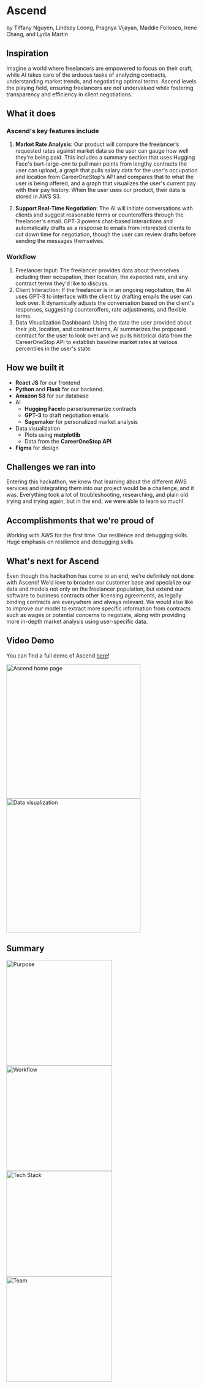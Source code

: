 # Ascend
by Tiffany Nguyen, Lindsey Leong, Pragnya Vijayan, Maddie Follosco, Irene Chang, and Lydia Martin

## Inspiration
Imagine a world where freelancers are empowered to focus on their craft, while AI takes care of the arduous tasks of analyzing contracts, understanding market trends, and negotiating optimal terms. Ascend levels the playing field, ensuring freelancers are not undervalued while fostering transparency and efficiency in client negotiations.

## What it does
### Ascend's key features include
1. **Market Rate Analysis**: Our product will compare the freelancer’s requested rates against market data so the user can gauge how well they're being paid. This includes a summary section that uses Hugging Face's bart-large-cnn to pull main points from lengthy contracts the user can upload, a graph that pulls salary data for the user's occupation and location from CareerOneStop's API and compares that to what the user is being offered, and a graph that visualizes the user's current pay with their pay history. When the user uses our product, their data is stored in AWS S3.

2. **Support Real-Time Negotiation**: The AI will initiate conversations with clients and suggest reasonable terms or counteroffers through the freelancer's email. GPT-3 powers chat-based interactions and automatically drafts as a response to emails from interested clients to cut down time for negotiation, though the user can review drafts before sending the messages themselves.

### Workflow
1. Freelancer Input: The freelancer provides data about themselves including their occupation, their location, the expected rate, and any contract terms they'd like to discuss.
2. Client Interaction: If the freelancer is in an ongoing negotiation, the AI uses GPT-3 to interface with the client by drafting emails the user can look over. It dynamically adjusts the conversation based on the client's responses, suggesting counteroffers, rate adjustments, and flexible terms.
3. Data Visualization Dashboard: Using the data the user provided about their job, location, and contract terms, AI summarizes the proposed contract for the user to look over and we pulls historical data from the CareerOneStop API to establish baseline market rates at various percentiles in the user's state. 

## How we built it
- **React JS** for our frontend
- **Python** and **Flask** for our backend.
- **Amazon S3** for our database
- AI
  - **Hugging Face**to parse/summarize contracts
  - **GPT-3** to draft negotiation emails
  - **Sagemaker** for personalized market analysis
- Data visualization
  - Plots using **matplotlib**
  - Data from the **CareerOneStop API**
- **Figma** for design

## Challenges we ran into
Entering this hackathon, we knew that learning about the different AWS services and integrating them into our project would be a challenge, and it was. Everything took a lot of troubleshooting, researching, and plain old trying and trying again, but in the end, we were able to learn so much!

## Accomplishments that we're proud of
Working with AWS for the first time. Our resilience and debugging skills. Huge emphasis on resilience and debugging skills. 

## What's next for Ascend
Even though this hackathon has come to an end, we're definitely not done with Ascend! We'd love to broaden our customer base and specialize our data and models not only on the freelancer population, but extend our software to business contracts other licensing agreements, as legally binding contracts are everywhere and always relevant. We would also like to improve our model to extract more specific information from contracts such as wages or potential concerns to negotiate, along with providing more in-depth market analysis using user-specific data.

## Video Demo
You can find a full demo of Ascend [here](https://youtu.be/lm50RP4OufU)!

<img height="350" alt="Ascend home page" src="https://github.com/user-attachments/assets/d09e2688-3504-4edf-820d-810527be9c57">
<img height="350" alt="Data visualization" src="https://github.com/user-attachments/assets/00ff11c2-1b04-49f5-b93e-8e96e3128cb2">

## Summary
<img height="275" alt="Purpose" src="https://github.com/user-attachments/assets/0fc62640-7cf7-461a-ad2f-57e4eeb2e511">
<img height="275" alt="Workflow" src="https://github.com/user-attachments/assets/f2eafb58-8539-4c16-99d3-06ce5505653c">
<img height="275" alt="Tech Stack" src="https://github.com/user-attachments/assets/e681e8b5-5afc-4ebf-b1b4-94f467459ceb">
<img height="275" alt="Team" src="https://github.com/user-attachments/assets/0f69dbb3-c519-4de9-8a7a-480aba33708f">
